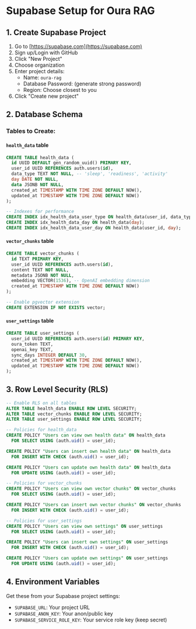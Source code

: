 # Supabase Setup for Oura RAG

## 1. Create Supabase Project

1. Go to [https://supabase.com](https://supabase.com)
2. Sign up/Login with GitHub
3. Click "New Project"
4. Choose organization
5. Enter project details:
   - Name: `oura-rag`
   - Database Password: (generate strong password)
   - Region: Choose closest to you
6. Click "Create new project"

## 2. Database Schema

### Tables to Create:

#### `health_data` table
```sql
CREATE TABLE health_data (
  id UUID DEFAULT gen_random_uuid() PRIMARY KEY,
  user_id UUID REFERENCES auth.users(id),
  data_type TEXT NOT NULL, -- 'sleep', 'readiness', 'activity'
  day DATE NOT NULL,
  data JSONB NOT NULL,
  created_at TIMESTAMP WITH TIME ZONE DEFAULT NOW(),
  updated_at TIMESTAMP WITH TIME ZONE DEFAULT NOW()
);

-- Indexes for performance
CREATE INDEX idx_health_data_user_type ON health_data(user_id, data_type);
CREATE INDEX idx_health_data_day ON health_data(day);
CREATE INDEX idx_health_data_user_day ON health_data(user_id, day);
```

#### `vector_chunks` table
```sql
CREATE TABLE vector_chunks (
  id TEXT PRIMARY KEY,
  user_id UUID REFERENCES auth.users(id),
  content TEXT NOT NULL,
  metadata JSONB NOT NULL,
  embedding VECTOR(1536), -- OpenAI embedding dimension
  created_at TIMESTAMP WITH TIME ZONE DEFAULT NOW()
);

-- Enable pgvector extension
CREATE EXTENSION IF NOT EXISTS vector;
```

#### `user_settings` table
```sql
CREATE TABLE user_settings (
  user_id UUID REFERENCES auth.users(id) PRIMARY KEY,
  oura_token TEXT,
  openai_key TEXT,
  sync_days INTEGER DEFAULT 30,
  created_at TIMESTAMP WITH TIME ZONE DEFAULT NOW(),
  updated_at TIMESTAMP WITH TIME ZONE DEFAULT NOW()
);
```

## 3. Row Level Security (RLS)

```sql
-- Enable RLS on all tables
ALTER TABLE health_data ENABLE ROW LEVEL SECURITY;
ALTER TABLE vector_chunks ENABLE ROW LEVEL SECURITY;
ALTER TABLE user_settings ENABLE ROW LEVEL SECURITY;

-- Policies for health_data
CREATE POLICY "Users can view own health data" ON health_data
  FOR SELECT USING (auth.uid() = user_id);

CREATE POLICY "Users can insert own health data" ON health_data
  FOR INSERT WITH CHECK (auth.uid() = user_id);

CREATE POLICY "Users can update own health data" ON health_data
  FOR UPDATE USING (auth.uid() = user_id);

-- Policies for vector_chunks
CREATE POLICY "Users can view own vector chunks" ON vector_chunks
  FOR SELECT USING (auth.uid() = user_id);

CREATE POLICY "Users can insert own vector chunks" ON vector_chunks
  FOR INSERT WITH CHECK (auth.uid() = user_id);

-- Policies for user_settings
CREATE POLICY "Users can view own settings" ON user_settings
  FOR SELECT USING (auth.uid() = user_id);

CREATE POLICY "Users can insert own settings" ON user_settings
  FOR INSERT WITH CHECK (auth.uid() = user_id);

CREATE POLICY "Users can update own settings" ON user_settings
  FOR UPDATE USING (auth.uid() = user_id);
```

## 4. Environment Variables

Get these from your Supabase project settings:

- `SUPABASE_URL`: Your project URL
- `SUPABASE_ANON_KEY`: Your anon/public key
- `SUPABASE_SERVICE_ROLE_KEY`: Your service role key (keep secret)


